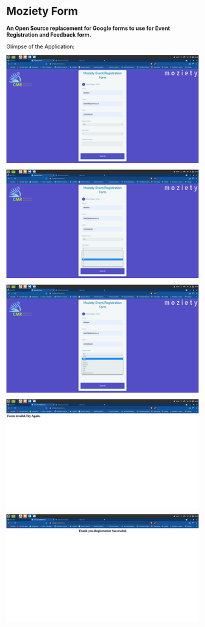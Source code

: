 # Moziety Form
**An Open Source replacement for Google forms to use for Event Registration and Feedback form.**

Glimpse of the Application:

![ScreenShot](/SS/Screenshot%20from%202021-12-09%2023-00-07.png)

![ScreenShot](/SS/Screenshot%20from%202021-12-09%2023-01-10.png)

![ScreenShot](/SS/Screenshot%20from%202021-12-09%2023-01-25.png)

![ScreenShot](/SS/Screenshot%20from%202021-12-09%2023-01-44.png)

![ScreenShot](/SS/Screenshot%20from%202021-12-09%2023-02-03.png)



